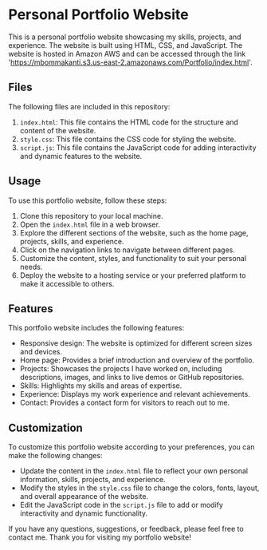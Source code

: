 # Personal Portfolio Website

This is a personal portfolio website showcasing my skills, projects, and experience. The website is built using HTML, CSS, and JavaScript. The website is hosted in Amazon AWS and can be accessed through the link 'https://mbommakanti.s3.us-east-2.amazonaws.com/Portfolio/index.html'.

## Files

The following files are included in this repository:

1. `index.html`: This file contains the HTML code for the structure and content of the website.
2. `style.css`: This file contains the CSS code for styling the website.
3. `script.js`: This file contains the JavaScript code for adding interactivity and dynamic features to the website.

## Usage

To use this portfolio website, follow these steps:

1. Clone this repository to your local machine.
2. Open the `index.html` file in a web browser.
3. Explore the different sections of the website, such as the home page, projects, skills, and experience.
4. Click on the navigation links to navigate between different pages.
5. Customize the content, styles, and functionality to suit your personal needs.
6. Deploy the website to a hosting service or your preferred platform to make it accessible to others.

## Features

This portfolio website includes the following features:

- Responsive design: The website is optimized for different screen sizes and devices.
- Home page: Provides a brief introduction and overview of the portfolio.
- Projects: Showcases the projects I have worked on, including descriptions, images, and links to live demos or GitHub repositories.
- Skills: Highlights my skills and areas of expertise.
- Experience: Displays my work experience and relevant achievements.
- Contact: Provides a contact form for visitors to reach out to me.

## Customization

To customize this portfolio website according to your preferences, you can make the following changes:

- Update the content in the `index.html` file to reflect your own personal information, skills, projects, and experience.
- Modify the styles in the `style.css` file to change the colors, fonts, layout, and overall appearance of the website.
- Edit the JavaScript code in the `script.js` file to add or modify interactivity and dynamic functionality.

If you have any questions, suggestions, or feedback, please feel free to contact me. Thank you for visiting my portfolio website!

